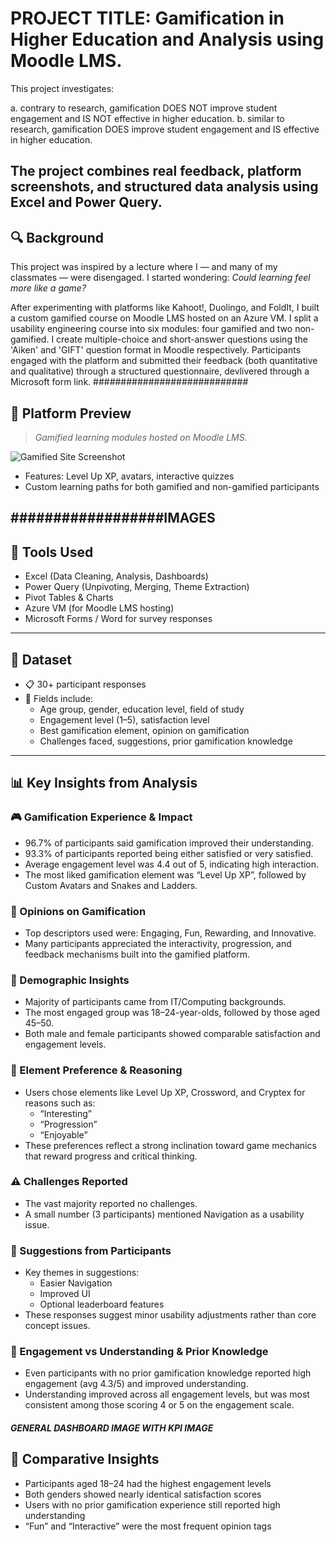 # PROJECT TITLE: Gamification in Higher Education and Analysis using Moodle LMS.

This project investigates:

a. contrary to research, gamification DOES NOT improve student engagement and IS NOT effective in higher education.
b. similar to research, gamification DOES improve student engagement and IS effective in higher education.
 
The project combines real feedback, platform screenshots, and structured data analysis using Excel and Power Query.
---

## 🔍 Background

This project was inspired by a lecture where I — and many of my classmates — were disengaged. I started wondering: *Could learning feel more like a game?*

After experimenting with platforms like Kahoot!, Duolingo, and FoldIt, I built a custom gamified course on Moodle LMS hosted on an Azure VM. I split a usability engineering course into six modules: four gamified and two non-gamified. I create multiple-choice and short-answer questions using the 'Aiken' and 'GIFT' question format in Moodle respectively. Participants engaged with the platform and submitted their feedback (both quantitative and qualitative) through a structured questionnaire, devlivered through a Microsoft form link.
############################
## 📸 Platform Preview

> *Gamified learning modules hosted on Moodle LMS.*

![Gamified Site Screenshot](site_screenshots/moodle_homepage.png)

- Features: Level Up XP, avatars, interactive quizzes
- Custom learning paths for both gamified and non-gamified participants

##################IMAGES
---

## 🧰 Tools Used

- Excel (Data Cleaning, Analysis, Dashboards)
- Power Query (Unpivoting, Merging, Theme Extraction)
- Pivot Tables & Charts
- Azure VM (for Moodle LMS hosting)
- Microsoft Forms / Word for survey responses


---

## 🧪 Dataset

- 📋 30+ participant responses
- 📂 Fields include:
  - Age group, gender, education level, field of study
  - Engagement level (1–5), satisfaction level
  - Best gamification element, opinion on gamification
  - Challenges faced, suggestions, prior gamification knowledge

---

## 📊 Key Insights from Analysis

### 🎮 Gamification Experience & Impact
- 96.7% of participants said gamification improved their understanding.
- 93.3% of participants reported being either satisfied or very satisfied.
- Average engagement level was 4.4 out of 5, indicating high interaction.
- The most liked gamification element was “Level Up XP”, followed by Custom Avatars and Snakes and Ladders.

### 🧠 Opinions on Gamification
- Top descriptors used were: Engaging, Fun, Rewarding, and Innovative.
- Many participants appreciated the interactivity, progression, and feedback mechanisms built into the gamified platform.

### 👥 Demographic Insights
- Majority of participants came from IT/Computing backgrounds.
- The most engaged group was 18–24-year-olds, followed by those aged 45–50.
- Both male and female participants showed comparable satisfaction and engagement levels.

### 🧩 Element Preference & Reasoning
- Users chose elements like Level Up XP, Crossword, and Cryptex for reasons such as:
  - “Interesting”
  - “Progression”
  - “Enjoyable”
- These preferences reflect a strong inclination toward game mechanics that reward progress and critical thinking.

### ⚠️ Challenges Reported
- The vast majority reported no challenges.
- A small number (3 participants) mentioned Navigation as a usability issue.

### 💬 Suggestions from Participants
- Key themes in suggestions:
  - Easier Navigation
  - Improved UI
  - Optional leaderboard features
- These responses suggest minor usability adjustments rather than core concept issues.

### 🔁 Engagement vs Understanding & Prior Knowledge
- Even participants with no prior gamification knowledge reported high engagement (avg 4.3/5) and improved understanding.
- Understanding improved across all engagement levels, but was most consistent among those scoring 4 or 5 on the engagement scale.


#####  GENERAL DASHBOARD IMAGE WITH KPI IMAGE #######


## 🔄 Comparative Insights

- Participants aged 18–24 had the highest engagement levels
- Both genders showed nearly identical satisfaction scores
- Users with no prior gamification experience still reported high understanding
- “Fun” and “Interactive” were the most frequent opinion tags
